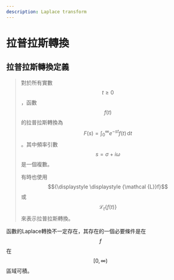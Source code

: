 ```yaml
---
description: Laplace transform
---
```


# 拉普拉斯轉換

## 拉普拉斯轉換定義

> 對於所有實數$$t \geq 0$$，函數$$f(t)$$的拉普拉斯轉換為$${\displaystyle F(s)=\int _{0}^{\infty }e^{-st}f(t)\,\mathrm {d} t}$$。其中頻率引數$${\displaystyle s=\sigma+i\omega}$$是一個複數。
>
> 有時也使用 $${\displaystyle \displaystyle {\mathcal {L}}f}$$ 或$${\displaystyle  {\mathcal {L}}_{t}\left\{f(t)\right\}}$$ 來表示拉普拉斯轉換。

函數的Laplace轉換不一定存在，其存在的一個必要條件是在 $${\displaystyle f}$$ 在$$[0,\infty)$$區域可積。
